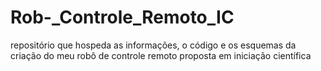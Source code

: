 # Rob-_Controle_Remoto_IC
repositório que hospeda as informações, o código e os esquemas da criação do meu robô de controle remoto proposta em iniciação científica
